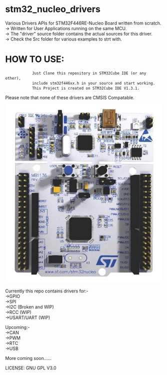 # stm32_nucleo_drivers
Various Drivers APIs for STM32F446RE-Nucleo Board written from scratch.  
-> Written for User Applications running on the same MCU.  
-> The "driver" source folder contains the actual sources for this driver.  
-> Check the Src folder for various examples to strt with.  

# HOW TO USE:  
                Just Clone this repository in STM32Cube IDE (or any other), 
                include stm32f446xx.h in your source and start working.  
                This Project is created on STM32Cube IDE V1.3.1.  


Please note that none of these drivers are CMSIS Compatable.  
  
![alt text](https://github.com/Rajssss/stm32_nucleo_drivers/blob/master/Nucleo.jpg?raw=true)    
  
  
  
Currently this repo contains drivers for:-  
->GPIO  
->SPI  
->I2C (Broken and WIP)  
->RCC (WIP)  
->USART/UART (WIP)  
  
Upcoming:-   
->CAN  
->PWM  
->RTC  
->USB  
  
  
More coming soon......  
  
  
LICENSE: GNU GPL V3.0  